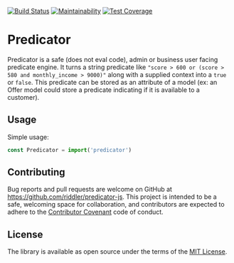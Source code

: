 [![Build Status](https://travis-ci.org/riddler/predicator-js.svg?branch=master)](https://travis-ci.org/riddler/predicator-js)
[![Maintainability](https://api.codeclimate.com/v1/badges/2e21756aaa54c2073d29/maintainability)](https://codeclimate.com/github/riddler/predicator-js/maintainability)
[![Test Coverage](https://api.codeclimate.com/v1/badges/2e21756aaa54c2073d29/test_coverage)](https://codeclimate.com/github/riddler/predicator-js/test_coverage)

# Predicator

Predicator is a safe (does not eval code), admin or business user facing predicate engine. It turns a string predicate like `"score > 600 or (score > 580 and monthly_income > 9000)"` along with a supplied context into a `true` or `false`. This predicate can be stored as an attribute of a model (ex: an Offer model could store a predicate indicating if it is available to a customer).

## Usage

Simple usage:

```js
const Predicator = import('predicator')
```

## Contributing

Bug reports and pull requests are welcome on GitHub at https://github.com/riddler/predicator-js.
This project is intended to be a safe, welcoming space for collaboration, and contributors are expected to adhere to the [Contributor Covenant](http://contributor-covenant.org) code of conduct.


## License

The library is available as open source under the terms of the [MIT License](http://opensource.org/licenses/MIT).
